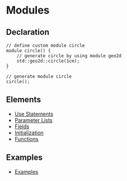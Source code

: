 # Modules

## Declaration

```µCAD,declaration
// define custom module circle
module circle() {
    // generate circle by using module geo2d
    std::geo2d::circle(1cm);
}

// generate module circle
circle();
```

## Elements

* [Use Statements](use_statement.md)
* [Parameter Lists](parameter_list.md)
* [Fields](fields.md)
* [Initialization](init.md)
* [Functions](functions.md)

## Examples

* [Examples](EXAMPLES.md)
